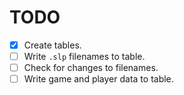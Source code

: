 # TODO

- [x] Create tables.
- [ ] Write `.slp` filenames to table.
- [ ] Check for changes to filenames.
- [ ] Write game and player data to table.
